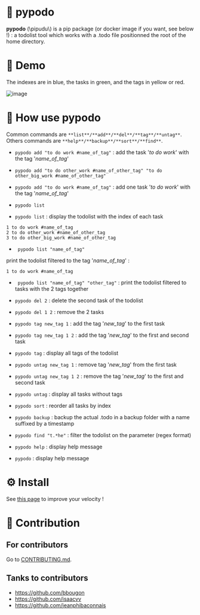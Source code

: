 
# 🐍 pypodo

**pypodo** (\pipudu\\) is a pip package (or docker image if you want, see below !) : a todolist tool which works with a .todo file positionned the root of the home directory.


# 💫 Demo


The indexes are in blue, the tasks in green, and the tags in yellow or red.

![image](https://user-images.githubusercontent.com/45128847/95683314-c75dd400-0bea-11eb-900c-bf1aafc09999.png)

# 🚀 How use **pypodo**

Common commands are `**list**/**add**/**del**/**tag**/**untag**`. Others commands are `**help**/**backup**/**sort**/**find**`.

- `pypodo add "to do work #name_of_tag"` : add the task '_to do work_' with the tag '_name_of_tag_'

- `pypodo add "to do other_work #name_of_other_tag" "to do other_big_work #name_of_other_tag"`

- ``pypodo add "to do work #name_of_tag"`` : add one task '_to do work_' with the tag '_name_of_tag_'


- `pypodo list`


- ``pypodo list`` : display the todolist with the index of each task

```
1 to do work #name_of_tag
2 to do other_work #name_of_other_tag
3 to do other_big_work #name_of_other_tag
```


- ` pypodo list "name_of_tag"`

print the todolist filtered to the tag '_name_of_tag_' :


```
1 to do work #name_of_tag
```


- ` pypodo list "name_of_tag" "other_tag"` : print the todolist filtered to tasks with the 2 tags together

- `pypodo del 2` : delete the second task of the todolist

- `pypodo del 1 2` : remove the 2 tasks

- `pypodo tag new_tag 1` : add the tag '_new_tag_' to the first task


- `pypodo tag new_tag 1 2` : add the tag '_new_tag_' to the first and second task


- `pypodo tag` : display all tags of the todolist

- `pypodo untag new_tag 1` : remove tag '_new_tag_' from the first task


- `pypodo untag new_tag 1 2` : remove the tag '_new_tag_' to the first and second task

- `pypodo untag` : display all tasks without tags


- `pypodo sort` : reorder all tasks by index

- `pypodo backup` : backup the actual .todo in a backup folder with a name suffixed by a timestamp

- `pypodo find "t.*he"` : filter the todolist on the parameter (regex format)

- `pypodo help` : display help message

- `pypodo` : display help message

# ⚙️ Install

See [this page](install.md) to improve your velocity !

# :construction_worker: Contribution

## For contributors

Go to [CONTRIBUTING.md](CONTRIBUTING.md).

## Tanks to contributors

- https://github.com/bbougon
- https://github.com/isaacvv
- https://github.com/jeanphibaconnais
